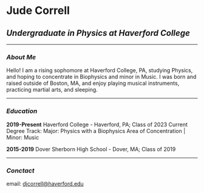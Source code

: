 # Jude Correll
## *Undergraduate in Physics at Haverford College*

---
### *About Me*

Hello! I am a rising sophomore at Haverford College, PA, studying Physics, and hoping to concentrate in Biophysics and minor in Music. I was born and raised outside of Boston, MA, and enjoy playing musical instruments, practicing martial arts, and sleeping.

---
### *Education*

**2019-Present**
Haverford College - Haverford, PA; Class of 2023
Current Degree Track:
Major: Physics with a Biophysics Area of Concentration | Minor: Music

**2015-2019**
Dover Sherborn High School - Dover, MA; Class of 2019

---
### *Conctact*

email: djcorrell@haverford.edu
